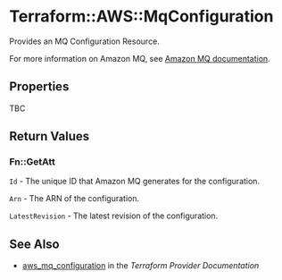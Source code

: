 # Terraform::AWS::MqConfiguration

Provides an MQ Configuration Resource. 

For more information on Amazon MQ, see [Amazon MQ documentation](https://docs.aws.amazon.com/amazon-mq/latest/developer-guide/welcome.html).

## Properties

TBC

## Return Values

### Fn::GetAtt

`Id` - The unique ID that Amazon MQ generates for the configuration.

`Arn` - The ARN of the configuration.

`LatestRevision` - The latest revision of the configuration.

## See Also

* [aws_mq_configuration](https://www.terraform.io/docs/providers/aws/r/mq_configuration.html) in the _Terraform Provider Documentation_